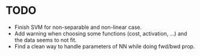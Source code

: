 TODO
=========

- Finish SVM for non-separable and non-linear case.
- Add warning when choosing some functions (cost, activation, ...) and the data seems to not fit.
- Find a clean way to handle parameters of NN while doing fwd/bwd prop.